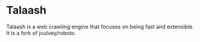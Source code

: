 Talaash
=======

Talaash is a web crawling engine that focuses on being fast and extensible.
It is a fork of jculvey/roboto.
